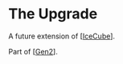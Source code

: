 # The Upgrade

A future extension of [[IceCube]].

Part of [[Gen2]].

[//begin]: # "Autogenerated link references for markdown compatibility"
[IceCube]: IceCube "IceCube"
[Gen2]: Gen2 "Gen2"
[//end]: # "Autogenerated link references"
